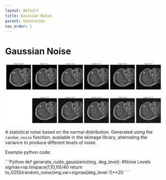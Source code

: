 ```yaml
---
layout: default
title: Gaussian Noise
parent: Generation
nav_order: 1
---
```


# Gaussian Noise
![Gaussian Noise](noise.png)

A statistical noise based on the normal distribution. Generated using the `random_noise` function, available in the skimage library, alternating the variance to produce different levels of noise.

Example python code:

<div class="code-example" markdown="1">
```Python
def generate_ruido_gaussiano(img, deg_level):
    #Noise Levels
    sigmas=np.linspace(1,10,10)/40
    return to_0255(random_noise(img,var=sigmas[deg_level-1]**2))
```
</div>
